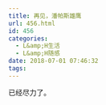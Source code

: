```yaml
---
title: 再见，潘帕斯雄鹰
url: 456.html
id: 456
categories:
  - L&amp;H生活
  - L&amp;H随感
date: 2018-07-01 07:46:32
tags:
---
```


已经尽力了。
